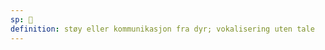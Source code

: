 ```yaml
---
sp: 󱤹
definition: støy eller kommunikasjon fra dyr; vokalisering uten tale
---
```

<!-- mu is meow -->